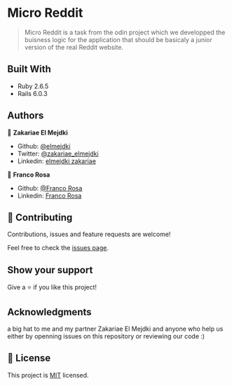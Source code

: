 # Micro Reddit

>  Micro Reddit is a task from the odin project which we developped the buisness logic for the application that should be basicaly a junior version of the real Reddit website.

## Built With

- Ruby 2.6.5
- Rails 6.0.3

## Authors

👤 **Zakariae El Mejdki**

- Github: [@elmejdki](https://github.com/elmejdki)
- Twitter: [@zakariae_elmejdki](https://www.linkedin.com/in/zakariaeelmejdki)
- Linkedin: [elmejdki zakariae](https://twitter.com/zakariaemejdki)

👤 **Franco Rosa**

- Github: [@Franco Rosa](https://github.com/FrancoRosa)
- Linkedin: [Franco Rosa](https://www.linkedin.com/in/franco-rosa-79972119b/)

## 🤝 Contributing

Contributions, issues and feature requests are welcome!

Feel free to check the [issues page](https://github.com/elmejdki/TubeClone/issues).

## Show your support

Give a ⭐️ if you like this project!

## Acknowledgments

a big hat to me and my partner Zakariae El Mejdki and anyone who help us either by openning issues on this repository or reviewing our code :)

## 📝 License

This project is [MIT](lic.url) licensed.